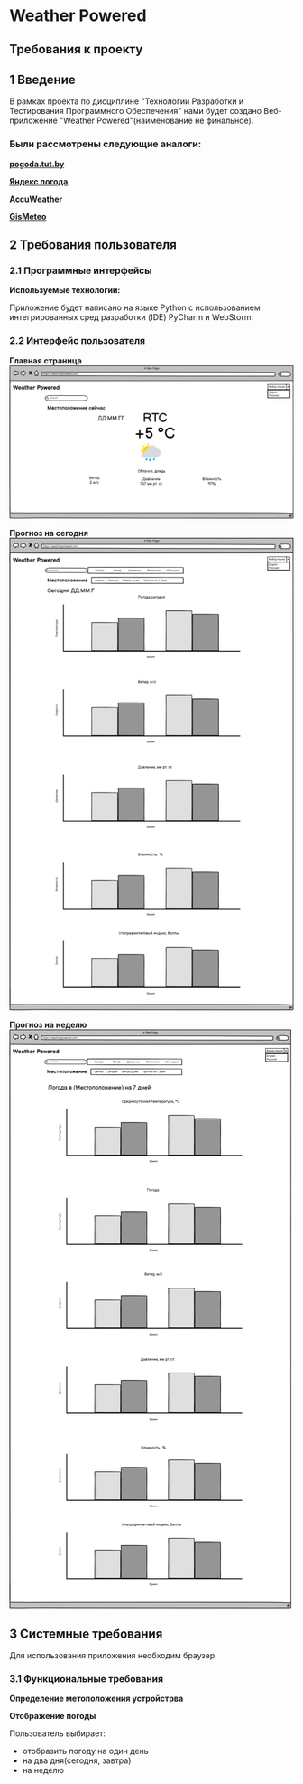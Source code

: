 # Weather Powered
## Требования к проекту
## 1 Введение



В рамках проекта по дисциплине "Технологии Разработки и Тестирования Программного Обеспечения" нами будет создано Веб-приложение "Weather Powered"(наименование не финальное).

### Были рассмотрены следующие аналоги:
[**pogoda.tut.by**](https://pogoda.tut.by/) 
   
[**Яндекс погода**](https://yandex.by/pogoda/)
   
[**AccuWeather**](https://www.accuweather.com)
   
[**GisMeteo**](https://www.gismeteo.by/)
   
## 2 Требования пользователя
### 2.1 Программные интерфейсы
**Используемые технологии:**

Приложение будет написано на языке Python с использованием интегрированных сред разработки (IDE) PyCharm и WebStorm.

### 2.2 Интерфейс пользователя
**Главная страница**
![1111](https://github.com/JustMustKill/Weather-Board/blob/main/mockups/MainPage.png)

**Прогноз на сегодня**
![1111](https://github.com/JustMustKill/Weather-Board/blob/main/mockups/Today%20weather.png)

**Прогноз на неделю**
![1111](https://github.com/JustMustKill/Weather-Board/blob/main/mockups/7%20day.png)



## 3 Системные требования
Для использования приложения необходим браузер.

### 3.1 Функциональные требования
**Определение метоположения устройстрва**

**Отображение погоды**

Пользователь выбирает:
 - отобразить погоду на один день 
 - на два дня(сегодня, завтра)
 - на неделю
